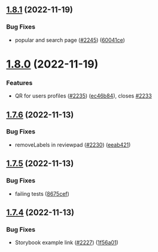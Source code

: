 ## [1.8.1](https://github.com/EddieHubCommunity/LinkFree/compare/v1.8.0...v1.8.1) (2022-11-19)


### Bug Fixes

* popular and search page ([#2245](https://github.com/EddieHubCommunity/LinkFree/issues/2245)) ([60041ce](https://github.com/EddieHubCommunity/LinkFree/commit/60041ceb6fcae1fbcc792b333593e5c1925b0f3e))



# [1.8.0](https://github.com/EddieHubCommunity/LinkFree/compare/v1.7.6...v1.8.0) (2022-11-19)


### Features

* QR for users profiles ([#2235](https://github.com/EddieHubCommunity/LinkFree/issues/2235)) ([ec46b84](https://github.com/EddieHubCommunity/LinkFree/commit/ec46b8453c6c7efcf4fcc79eefa09ee93dd930e4)), closes [#2233](https://github.com/EddieHubCommunity/LinkFree/issues/2233)



## [1.7.6](https://github.com/EddieHubCommunity/LinkFree/compare/v1.7.5...v1.7.6) (2022-11-13)


### Bug Fixes

* removeLabels in reviewpad ([#2230](https://github.com/EddieHubCommunity/LinkFree/issues/2230)) ([eeab421](https://github.com/EddieHubCommunity/LinkFree/commit/eeab4217b487a24c6b0a6c9b56d0e3711e7250f7))



## [1.7.5](https://github.com/EddieHubCommunity/LinkFree/compare/v1.7.4...v1.7.5) (2022-11-13)


### Bug Fixes

* failing tests ([8675cef](https://github.com/EddieHubCommunity/LinkFree/commit/8675cefe71bfa90a9e026bc272b4eb65b6438ad8))



## [1.7.4](https://github.com/EddieHubCommunity/LinkFree/compare/v1.7.3...v1.7.4) (2022-11-13)


### Bug Fixes

* Storybook example link ([#2227](https://github.com/EddieHubCommunity/LinkFree/issues/2227)) ([1f56a01](https://github.com/EddieHubCommunity/LinkFree/commit/1f56a01257dcda3dfe5665e04ba0b53be00488a7))



